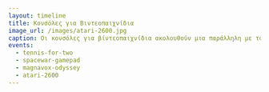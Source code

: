 ```yaml
---
layout: timeline 
title: Κονσόλες για Βιντεοπαιχνίδια 
image_url: /images/atari-2600.jpg
caption: Οι κονσόλες για βίντεοπαιχνίδια ακολουθούν μια παράλληλη με τους προσωπικούς υπολογιστές διαδρομή, κυρίως με διαφορετικά είδη συσκευών εισόδου, καθώς και άλλες μεταφορές για την αλληλεπίδραση με τον χρήστη. 
events:
  - tennis-for-two 
  - spacewar-gamepad
  - magnavox-odyssey
  - atari-2600
---
```

